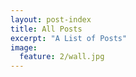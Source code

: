 ```yaml
---
layout: post-index
title: All Posts
excerpt: "A List of Posts"
image:
  feature: 2/wall.jpg
---
```


